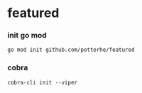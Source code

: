 # featured

### init go mod

```
go mod init github.com/potterhe/featured
```

### cobra

```
cobra-cli init --viper
```